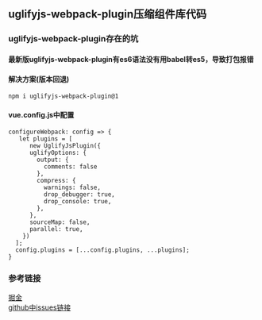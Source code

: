## uglifyjs-webpack-plugin压缩组件库代码

### uglifyjs-webpack-plugin存在的坑

#### 最新版uglifyjs-webpack-plugin有es6语法没有用babel转es5，导致打包报错

#### 解决方案(版本回退)
```
npm i uglifyjs-webpack-plugin@1
```

#### vue.config.js中配置
```
configureWebpack: config => {
   let plugins = [
      new UglifyJsPlugin({
      uglifyOptions: {
      	output: {
          comments: false
        },
        compress: {
          warnings: false,
          drop_debugger: true,
          drop_console: true,
        },
      },
      sourceMap: false,
      parallel: true,
    })
  ];
  config.plugins = [...config.plugins, ...plugins];	
}
```

### 参考链接 
[掘金](https://juejin.im/entry/5b4f04adf265da0f5a254a09)    
[github中issues链接](https://github.com/webpack-contrib/uglifyjs-webpack-plugin/issues/362)